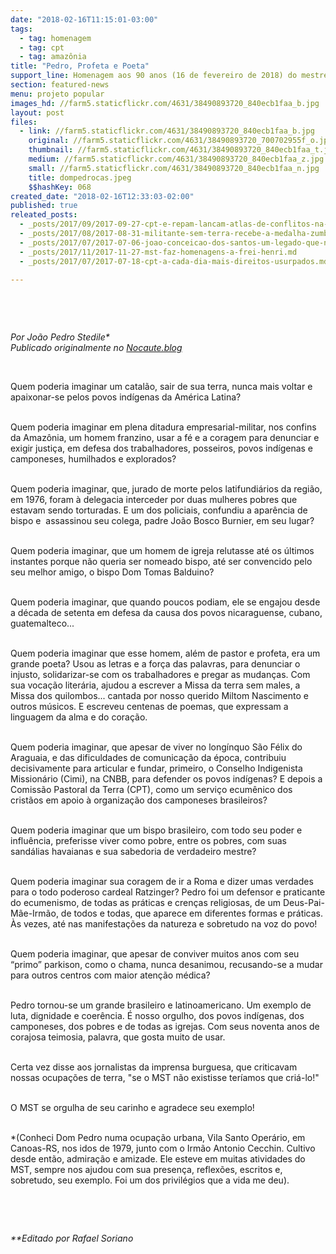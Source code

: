 ```yaml
---
date: "2018-02-16T11:15:01-03:00"
tags:
  - tag: homenagem
  - tag: cpt
  - tag: amazônia
title: "Pedro, Profeta e Poeta"
support_line: Homenagem aos 90 anos (16 de fevereiro de 2018) do mestre de todos nós.
section: featured-news
menu: projeto popular
images_hd: //farm5.staticflickr.com/4631/38490893720_840ecb1faa_b.jpg
layout: post
files:
  - link: //farm5.staticflickr.com/4631/38490893720_840ecb1faa_b.jpg
    original: //farm5.staticflickr.com/4631/38490893720_700702955f_o.jpg
    thumbnail: //farm5.staticflickr.com/4631/38490893720_840ecb1faa_t.jpg
    medium: //farm5.staticflickr.com/4631/38490893720_840ecb1faa_z.jpg
    small: //farm5.staticflickr.com/4631/38490893720_840ecb1faa_n.jpg
    title: dompedrocas.jpeg
    $$hashKey: 068
created_date: "2018-02-16T12:33:03-02:00"
published: true
releated_posts:
  - _posts/2017/09/2017-09-27-cpt-e-repam-lancam-atlas-de-conflitos-na-amazonia-nesta-quinta-feira.md
  - _posts/2017/08/2017-08-31-militante-sem-terra-recebe-a-medalha-zumbi-dos-palmares.md
  - _posts/2017/07/2017-07-06-joao-conceicao-dos-santos-um-legado-que-nos-inspira.md
  - _posts/2017/11/2017-11-27-mst-faz-homenagens-a-frei-henri.md
  - _posts/2017/07/2017-07-18-cpt-a-cada-dia-mais-direitos-usurpados.md

---
```

<p>&nbsp;</p>

<p>&nbsp;</p>

<p><em>Por Jo&atilde;o Pedro Stedile*<br />
Publicado originalmente no <a href="http://www.nocaute.blog.br/brasil/dom-pedro-casaldaliga-o-pedrinho-90-anos-de-vida-meio-seculo-de-luta-pelos-brasileiros-pobres.html">Nocaute.blog</a></em></p>

<p>&nbsp;</p>

<p>Quem poderia imaginar um catal&atilde;o, sair de sua terra, nunca mais voltar e apaixonar-se pelos povos ind&iacute;genas da Am&eacute;rica Latina?</p>

<p><br />
Quem poderia imaginar em plena ditadura empresarial-militar, nos confins da Amaz&ocirc;nia, um homem franzino, usar a f&eacute; e a coragem para denunciar e exigir justi&ccedil;a, em defesa dos trabalhadores, posseiros, povos ind&iacute;genas e camponeses, humilhados e explorados?</p>

<p><br />
Quem poderia imaginar, que, jurado de morte pelos latifundi&aacute;rios da regi&atilde;o, em 1976, foram &agrave; delegacia interceder por duas mulheres pobres que estavam sendo torturadas. E um dos policiais, confundiu a apar&ecirc;ncia de bispo e&nbsp; assassinou seu colega, padre Jo&atilde;o Bosco Burnier, em seu lugar?</p>

<p><br />
Quem poderia imaginar, que um homem de igreja relutasse at&eacute; os &uacute;ltimos instantes porque n&atilde;o queria ser nomeado bispo, at&eacute; ser convencido pelo seu melhor amigo, o bispo Dom Tomas Balduino?</p>

<p><br />
Quem poderia imaginar, que quando poucos podiam, ele se engajou desde a d&eacute;cada de setenta em defesa da causa dos povos nicaraguense, cubano, guatemalteco...</p>

<p><br />
Quem poderia imaginar que esse homem, al&eacute;m de pastor e profeta, era um grande poeta? Usou as letras e a for&ccedil;a das palavras, para denunciar o injusto, solidarizar-se com os trabalhadores e pregar as mudan&ccedil;as. Com sua voca&ccedil;&atilde;o liter&aacute;ria, ajudou a escrever a Missa da terra sem males, a Missa dos quilombos... cantada por nosso querido Miltom Nascimento e outros m&uacute;sicos. E escreveu centenas de poemas, que expressam a linguagem da alma e do cora&ccedil;&atilde;o.</p>

<p><br />
Quem poderia imaginar, que apesar de viver no long&iacute;nquo S&atilde;o F&eacute;lix do Araguaia, e das dificuldades de comunica&ccedil;&atilde;o da &eacute;poca, contribuiu decisivamente para articular e fundar, primeiro, o Conselho Indigenista Mission&aacute;rio (Cimi), na CNBB, para defender os povos ind&iacute;genas? E depois a Comiss&atilde;o Pastoral da Terra (CPT), como um servi&ccedil;o ecum&ecirc;nico dos crist&atilde;os em apoio &agrave; organiza&ccedil;&atilde;o dos camponeses brasileiros?</p>

<p><br />
Quem poderia imaginar que um bispo brasileiro, com todo seu poder e influ&ecirc;ncia, preferisse viver como pobre, entre os pobres, com suas sand&aacute;lias havaianas e sua sabedoria de verdadeiro mestre?</p>

<p><br />
Quem poderia imaginar sua coragem de ir a Roma e dizer umas verdades para o todo poderoso cardeal Ratzinger? Pedro foi um defensor e praticante do ecumenismo, de todas as pr&aacute;ticas e cren&ccedil;as religiosas, de um Deus-Pai-M&atilde;e-Irm&atilde;o, de todos e todas, que aparece em diferentes formas e pr&aacute;ticas. &Agrave;s vezes, at&eacute; nas manifesta&ccedil;&otilde;es da natureza e sobretudo na voz do povo!</p>

<p><br />
Quem poderia imaginar, que apesar de conviver muitos anos com seu &ldquo;primo&rdquo; parkison, como o chama, nunca desanimou, recusando-se a mudar para outros centros com maior aten&ccedil;&atilde;o m&eacute;dica?</p>

<p><br />
Pedro tornou-se um grande brasileiro e latinoamericano. Um exemplo de luta, dignidade e coer&ecirc;ncia. &Eacute; nosso orgulho, dos povos ind&iacute;genas, dos camponeses, dos pobres e de todas as igrejas. Com seus noventa anos de corajosa teimosia, palavra, que gosta muito de usar.</p>

<p><br />
Certa vez disse aos jornalistas da imprensa burguesa, que criticavam nossas ocupa&ccedil;&otilde;es de terra, &quot;se o MST n&atilde;o existisse ter&iacute;amos que cri&aacute;-lo!&quot;</p>

<p><br />
O MST se orgulha de seu carinho e agradece seu exemplo!</p>

<p><br />
*(Conheci Dom Pedro numa ocupa&ccedil;&atilde;o urbana, Vila Santo Oper&aacute;rio, em Canoas-RS, nos idos de 1979, junto com o Irm&atilde;o Antonio Cecchin. Cultivo desde ent&atilde;o, admira&ccedil;&atilde;o e amizade. Ele esteve em muitas atividades do MST, sempre nos ajudou com sua presen&ccedil;a, reflex&otilde;es, escritos e, sobretudo, seu exemplo. Foi um dos privil&eacute;gios que a vida me deu).</p>

<p>&nbsp;</p>

<p>&nbsp;</p>

<p><em>**Editado por Rafael Soriano</em></p>
